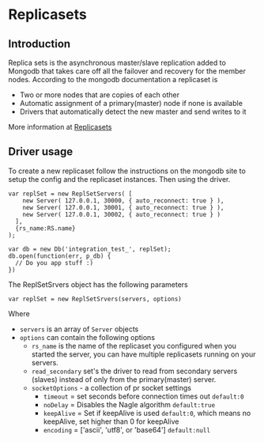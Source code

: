 Replicasets
===========

## Introduction

Replica sets is the asynchronous master/slave replication added to Mongodb that takes care off all the failover and recovery for the member nodes. According to the mongodb documentation a replicaset is

  * Two or more nodes that are copies of each other
  * Automatic assignment of a primary(master) node if none is available
  * Drivers that automatically detect the new master and send writes to it
  
More information at [Replicasets](http://www.mongodb.org/display/DOCS/Replica+Sets)

## Driver usage

To create a new replicaset follow the instructions on the mongodb site to setup the config and the replicaset instances. Then using the driver.

    var replSet = new ReplSetServers( [ 
        new Server( 127.0.0.1, 30000, { auto_reconnect: true } ),
        new Server( 127.0.0.1, 30001, { auto_reconnect: true } ),
        new Server( 127.0.0.1, 30002, { auto_reconnect: true } )
      ], 
      {rs_name:RS.name}
    );

    var db = new Db('integration_test_', replSet);
    db.open(function(err, p_db) {
      // Do you app stuff :)
    })

The ReplSetSrvers object has the following parameters

    var replSet = new ReplSetSrvers(servers, options)
    
Where

  * `servers` is an array of `Server` objects
  * `options` can contain the following options
    * `rs_name` is the name of the replicaset you configured when you started the server, you can have multiple replicasets running on your servers.
    * `read_secondary` set's the driver to read from secondary servers (slaves) instead of only from the primary(master) server.
	* `socketOptions` - a collection of pr socket settings
		* `timeout` = set seconds before connection times out `default:0`
		* `noDelay` = Disables the Nagle algorithm `default:true`
		* `keepAlive` = Set if keepAlive is used `default:0`, which means no keepAlive, set higher than 0 for keepAlive
		* `encoding` = ['ascii', 'utf8', or 'base64'] `default:null`
  